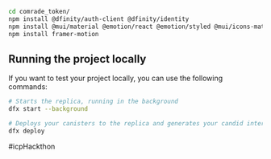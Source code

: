 

```bash
cd comrade_token/
npm install @dfinity/auth-client @dfinity/identity
npm install @mui/material @emotion/react @emotion/styled @mui/icons-material.
npm install framer-motion


```

## Running the project locally

If you want to test your project locally, you can use the following commands:


```bash
# Starts the replica, running in the background
dfx start --background

# Deploys your canisters to the replica and generates your candid interface
dfx deploy
```
#icpHackthon
